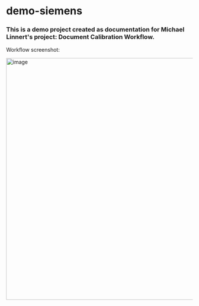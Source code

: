 # demo-siemens

### This is a demo project created as documentation for Michael Linnert's project: Document Calibration Workflow.

Workflow screenshot:

<img width="651" alt="image" src="https://github.com/user-attachments/assets/c4e825fa-dc1d-48bf-ad80-67794be920c7">
